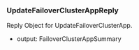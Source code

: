 ### UpdateFailoverClusterAppReply
Reply Object for UpdateFailoverClusterApp.

- output: FailoverClusterAppSummary
